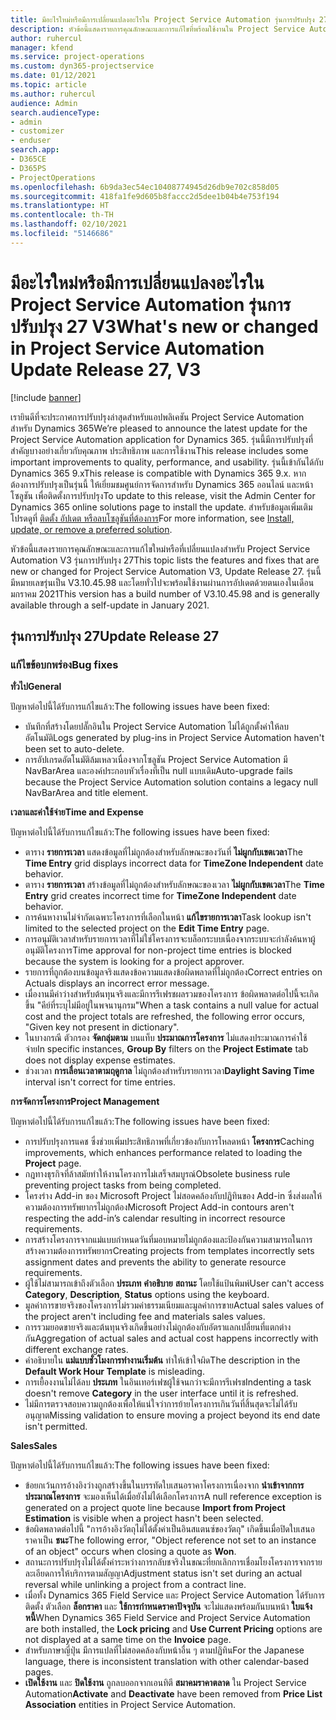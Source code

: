 ```yaml
---
title: มีอะไรใหม่หรือมีการเปลี่ยนแปลงอะไรใน Project Service Automation รุ่นการปรับปรุง 27 V3
description: หัวข้อนี้แสดงรายการคุณลักษณะและการแก้ไขที่พร้อมใช้งานใน Project Service Automation รุ่นการปรับปรุง 27 V3
author: ruhercul
manager: kfend
ms.service: project-operations
ms.custom: dyn365-projectservice
ms.date: 01/12/2021
ms.topic: article
ms.author: ruhercul
audience: Admin
search.audienceType:
- admin
- customizer
- enduser
search.app:
- D365CE
- D365PS
- ProjectOperations
ms.openlocfilehash: 6b9da3ec54ec10408774945d26db9e702c858d05
ms.sourcegitcommit: 418fa1fe9d605b8faccc2d5dee1b04b4e753f194
ms.translationtype: HT
ms.contentlocale: th-TH
ms.lasthandoff: 02/10/2021
ms.locfileid: "5146686"
---
```

# <a name="whats-new-or-changed-in-project-service-automation-update-release-27-v3"></a><span data-ttu-id="778b1-103">มีอะไรใหม่หรือมีการเปลี่ยนแปลงอะไรใน Project Service Automation รุ่นการปรับปรุง 27 V3</span><span class="sxs-lookup"><span data-stu-id="778b1-103">What's new or changed in Project Service Automation Update Release 27, V3</span></span>

[!include [banner](../includes/psa-now-project-operations.md)]

<span data-ttu-id="778b1-104">เรายินดีที่จะประกาศการปรับปรุงล่าสุดสำหรับแอปพลิเคชัน Project Service Automation สำหรับ Dynamics 365</span><span class="sxs-lookup"><span data-stu-id="778b1-104">We’re pleased to announce the latest update for the Project Service Automation application for Dynamics 365.</span></span> <span data-ttu-id="778b1-105">รุ่นนี้มีการปรับปรุงที่สำคัญบางอย่างเกี่ยวกับคุณภาพ ประสิทธิภาพ และการใช้งาน</span><span class="sxs-lookup"><span data-stu-id="778b1-105">This release includes some important improvements to quality, performance, and usability.</span></span> <span data-ttu-id="778b1-106">รุ่นนี้เข้ากันได้กับ Dynamics 365 9.x</span><span class="sxs-lookup"><span data-stu-id="778b1-106">This release is compatible with Dynamics 365 9.x.</span></span> <span data-ttu-id="778b1-107">หากต้องการปรับปรุงเป็นรุ่นนี้ ให้เยี่ยมชมศูนย์การจัดการสำหรับ Dynamics 365 ออนไลน์ และหน้าโซลูชัน เพื่อติดตั้งการปรับปรุง</span><span class="sxs-lookup"><span data-stu-id="778b1-107">To update to this release, visit the Admin Center for Dynamics 365 online solutions page to install the update.</span></span> <span data-ttu-id="778b1-108">สำหรับข้อมูลเพิ่มเติม โปรดดูที่ [ติดตั้ง อัปเดต หรือลบโซลูชันที่ต้องการ](https://docs.microsoft.com/power-platform/admin/install-remove-preferred-solution)</span><span class="sxs-lookup"><span data-stu-id="778b1-108">For more information, see [Install, update, or remove a preferred solution](https://docs.microsoft.com/power-platform/admin/install-remove-preferred-solution).</span></span>

<span data-ttu-id="778b1-109">หัวข้อนี้แสดงรายการคุณลักษณะและการแก้ไขใหม่หรือที่เปลี่ยนแปลงสำหรับ Project Service Automation V3 รุ่นการปรับปรุง 27</span><span class="sxs-lookup"><span data-stu-id="778b1-109">This topic lists the features and fixes that are new or changed for Project Service Automation V3, Update Release 27.</span></span> <span data-ttu-id="778b1-110">รุ่นนี้มีหมายเลขรุ่นเป็น V3.10.45.98 และโดยทั่วไปจะพร้อมใช้งานผ่านการอัปเดตด้วยตนเองในเดือนมกราคม 2021</span><span class="sxs-lookup"><span data-stu-id="778b1-110">This version has a build number of V3.10.45.98 and is generally available through a self-update in January 2021.</span></span>

## <a name="update-release-27"></a><span data-ttu-id="778b1-111">รุ่นการปรับปรุง 27</span><span class="sxs-lookup"><span data-stu-id="778b1-111">Update Release 27</span></span>

### <a name="bug-fixes"></a><span data-ttu-id="778b1-112">แก้ไขข้อบกพร่อง</span><span class="sxs-lookup"><span data-stu-id="778b1-112">Bug fixes</span></span>

<span data-ttu-id="778b1-113">**ทั่วไป**</span><span class="sxs-lookup"><span data-stu-id="778b1-113">**General**</span></span>

<span data-ttu-id="778b1-114">ปัญหาต่อไปนี้ได้รับการแก้ไขแล้ว:</span><span class="sxs-lookup"><span data-stu-id="778b1-114">The following issues have been fixed:</span></span>

- <span data-ttu-id="778b1-115">บันทึกที่สร้างโดยปลั๊กอินใน Project Service Automation ไม่ได้ถูกตั้งค่าให้ลบอัตโนมัติ</span><span class="sxs-lookup"><span data-stu-id="778b1-115">Logs generated by plug-ins in Project Service Automation haven't been set to auto-delete.</span></span>
- <span data-ttu-id="778b1-116">การอัปเกรดอัตโนมัติล้มเหลวเนื่องจากโซลูชัน Project Service Automation มี NavBarArea และองค์ประกอบหัวเรื่องที่เป็น null แบบเดิม</span><span class="sxs-lookup"><span data-stu-id="778b1-116">Auto-upgrade fails because the Project Service Automation solution contains a legacy null NavBarArea and title element.</span></span>

<span data-ttu-id="778b1-117">**เวลาและค่าใช้จ่าย**</span><span class="sxs-lookup"><span data-stu-id="778b1-117">**Time and Expense**</span></span>

<span data-ttu-id="778b1-118">ปัญหาต่อไปนี้ได้รับการแก้ไขแล้ว:</span><span class="sxs-lookup"><span data-stu-id="778b1-118">The following issues have been fixed:</span></span>

- <span data-ttu-id="778b1-119">ตาราง **รายการเวลา** แสดงข้อมูลที่ไม่ถูกต้องสำหรับลักษณะของวันที่ **ไม่ผูกกับเขตเวลา**</span><span class="sxs-lookup"><span data-stu-id="778b1-119">The **Time Entry** grid displays incorrect data for **TimeZone Independent** date behavior.</span></span>
- <span data-ttu-id="778b1-120">ตาราง **รายการเวลา** สร้างข้อมูลที่ไม่ถูกต้องสำหรับลักษณะของเวลา **ไม่ผูกกับเขตเวลา**</span><span class="sxs-lookup"><span data-stu-id="778b1-120">The **Time Entry** grid creates incorrect time for **TimeZone Independent** date behavior.</span></span>
- <span data-ttu-id="778b1-121">การค้นหางานไม่จำกัดเฉพาะโครงการที่เลือกในหน้า **แก้ไขรายการเวลา**</span><span class="sxs-lookup"><span data-stu-id="778b1-121">Task lookup isn't limited to the selected project on the **Edit Time Entry** page.</span></span>
- <span data-ttu-id="778b1-122">การอนุมัติเวลาสำหรับรายการเวลาที่ไม่ใช่โครงการจะบล็อกระบบเนื่องจากระบบจะกำลังค้นหาผู้อนุมัติโครงการ</span><span class="sxs-lookup"><span data-stu-id="778b1-122">Time approval for non-project time entries is blocked because the system is looking for a project approver.</span></span>
- <span data-ttu-id="778b1-123">รายการที่ถูกต้องบนข้อมูลจริงแสดงข้อความแสดงข้อผิดพลาดที่ไม่ถูกต้อง</span><span class="sxs-lookup"><span data-stu-id="778b1-123">Correct entries on Actuals displays an incorrect error message.</span></span>
- <span data-ttu-id="778b1-124">เมื่องานมีค่าว่างสำหรับต้นทุนจริงและมีการรีเฟรชผลรวมของโครงการ ข้อผิดพลาดต่อไปนี้จะเกิดขึ้น "คีย์ที่ระบุไม่มีอยู่ในพจนานุกรม"</span><span class="sxs-lookup"><span data-stu-id="778b1-124">When a task contains a null value for actual cost and the project totals are refreshed, the following error occurs, "Given key not present in dictionary".</span></span>
- <span data-ttu-id="778b1-125">ในบางกรณี ตัวกรอง **จัดกลุ่มตาม** บนแท็บ **ประมาณการโครงการ** ไม่แสดงประมาณการค่าใช้จ่าย</span><span class="sxs-lookup"><span data-stu-id="778b1-125">In specific instances, **Group By** filters on the **Project Estimate** tab does not display expense estimates.</span></span>
- <span data-ttu-id="778b1-126">ช่วงเวลา **การเลื่อนเวลาตามฤดูกาล** ไม่ถูกต้องสำหรับรายการเวลา</span><span class="sxs-lookup"><span data-stu-id="778b1-126">**Daylight Saving Time** interval isn't correct for time entries.</span></span>

<span data-ttu-id="778b1-127">**การจัดการโครงการ**</span><span class="sxs-lookup"><span data-stu-id="778b1-127">**Project Management**</span></span>

<span data-ttu-id="778b1-128">ปัญหาต่อไปนี้ได้รับการแก้ไขแล้ว:</span><span class="sxs-lookup"><span data-stu-id="778b1-128">The following issues have been fixed:</span></span>

- <span data-ttu-id="778b1-129">การปรับปรุงการแคช ซึ่งช่วยเพิ่มประสิทธิภาพที่เกี่ยวข้องกับการโหลดหน้า **โครงการ**</span><span class="sxs-lookup"><span data-stu-id="778b1-129">Caching improvements, which enhances performance related to loading the **Project** page.</span></span>
- <span data-ttu-id="778b1-130">กฎทางธุรกิจที่ล้าสมัยทำให้งานโครงการไม่เสร็จสมบูรณ์</span><span class="sxs-lookup"><span data-stu-id="778b1-130">Obsolete business rule preventing project tasks from being completed.</span></span>
- <span data-ttu-id="778b1-131">โครงร่าง Add-in ของ Microsoft Project ไม่สอดคล้องกับปฏิทินของ Add-in ซึ่งส่งผลให้ความต้องการทรัพยากรไม่ถูกต้อง</span><span class="sxs-lookup"><span data-stu-id="778b1-131">Microsoft Project Add-in contours aren't respecting the add-in’s calendar resulting in incorrect resource requirements.</span></span>
- <span data-ttu-id="778b1-132">การสร้างโครงการจากแม่แบบกำหนดวันที่มอบหมายไม่ถูกต้องและป้องกันความสามารถในการสร้างความต้องการทรัพยากร</span><span class="sxs-lookup"><span data-stu-id="778b1-132">Creating projects from templates incorrectly sets assignment dates and prevents the ability to generate resource requirements.</span></span>
- <span data-ttu-id="778b1-133">ผู้ใช้ไม่สามารถเข้าถึงตัวเลือก **ประเภท** **คำอธิบาย** **สถานะ** โดยใช้แป้นพิมพ์</span><span class="sxs-lookup"><span data-stu-id="778b1-133">User can't access **Category**, **Description**, **Status** options using the keyboard.</span></span>
- <span data-ttu-id="778b1-134">มูลค่าการขายจริงของโครงการไม่รวมค่าธรรมเนียมและมูลค่าการขาย</span><span class="sxs-lookup"><span data-stu-id="778b1-134">Actual sales values of the project aren't including fee and materials sales values.</span></span>
- <span data-ttu-id="778b1-135">การรวมยอดขายจริงและต้นทุนจริงเกิดขึ้นอย่างไม่ถูกต้องกับอัตราแลกเปลี่ยนที่แตกต่างกัน</span><span class="sxs-lookup"><span data-stu-id="778b1-135">Aggregation of actual sales and actual cost happens incorrectly with different exchange rates.</span></span>
- <span data-ttu-id="778b1-136">คำอธิบายใน **แม่แบบชั่วโมงการทำงานเริ่มต้น** ทำให้เข้าใจผิด</span><span class="sxs-lookup"><span data-stu-id="778b1-136">The description in the **Default Work Hour Template** is misleading.</span></span>
- <span data-ttu-id="778b1-137">การเยื้องงานไม่ได้ลบ **ประเภท** ในอินเทอร์เฟซผู้ใช้จนกว่าจะมีการรีเฟรช</span><span class="sxs-lookup"><span data-stu-id="778b1-137">Indenting a task doesn't remove **Category** in the user interface until it is refreshed.</span></span>
- <span data-ttu-id="778b1-138">ไม่มีการตรวจสอบความถูกต้องเพื่อให้แน่ใจว่าการย้ายโครงการเกินวันที่สิ้นสุดจะไม่ได้รับอนุญาต</span><span class="sxs-lookup"><span data-stu-id="778b1-138">Missing validation to ensure moving a project beyond its end date isn't permitted.</span></span>

<span data-ttu-id="778b1-139">**Sales**</span><span class="sxs-lookup"><span data-stu-id="778b1-139">**Sales**</span></span>

<span data-ttu-id="778b1-140">ปัญหาต่อไปนี้ได้รับการแก้ไขแล้ว:</span><span class="sxs-lookup"><span data-stu-id="778b1-140">The following issues have been fixed:</span></span>

- <span data-ttu-id="778b1-141">ข้อยกเว้นการอ้างอิงว่างถูกสร้างขึ้นในบรรทัดใบเสนอราคาโครงการเนื่องจาก **นำเข้าจากการประมาณโครงการ** จะมองเห็นได้เมื่อยังไม่ได้เลือกโครงการ</span><span class="sxs-lookup"><span data-stu-id="778b1-141">A null reference exception is generated on a project quote line because **Import from Project Estimation** is visible when a project hasn't been selected.</span></span>
- <span data-ttu-id="778b1-142">ข้อผิดพลาดต่อไปนี้ "การอ้างอิงวัตถุไม่ได้ตั้งค่าเป็นอินสแตนซ์ของวัตถุ" เกิดขึ้นเมื่อปิดใบเสนอราคาเป็น **ชนะ**</span><span class="sxs-lookup"><span data-stu-id="778b1-142">The following error, "Object reference not set to an instance of an object" occurs when closing a quote as **Won**.</span></span>
- <span data-ttu-id="778b1-143">สถานะการปรับปรุงไม่ได้ตั้งค่าระหว่างการกลับชจริงในขณะที่ยกเลิกการเชื่อมโยงโครงการจากรายละเอียดการให้บริการตามสัญญา</span><span class="sxs-lookup"><span data-stu-id="778b1-143">Adjustment status isn't set during an actual reversal while unlinking a project from a contract line.</span></span>
- <span data-ttu-id="778b1-144">เมื่อทั้ง Dynamics 365 Field Service และ Project Service Automation ได้รับการติดตั้ง ตัวเลือก **ล็อกราคา** และ **ใช้การกำหนดราคาปัจจุบัน** จะไม่แสดงพร้อมกันบนหน้า **ใบแจ้งหนี้**</span><span class="sxs-lookup"><span data-stu-id="778b1-144">When Dynamics 365 Field Service and Project Service Automation are both installed, the **Lock pricing** and **Use Current Pricing** options are not displayed at a same time on the **Invoice** page.</span></span>
- <span data-ttu-id="778b1-145">สำหรับภาษาญี่ปุ่น มีการแปลที่ไม่สอดคล้องกับหน้าอื่น ๆ ตามปฏิทิน</span><span class="sxs-lookup"><span data-stu-id="778b1-145">For the Japanese language, there is inconsistent translation with other calendar-based pages.</span></span>
- <span data-ttu-id="778b1-146">**เปิดใช้งาน** และ **ปิดใช้งาน** ถูกลบออกจากเอนทิตี **สมาคมราคาตลาด** ใน Project Service Automation</span><span class="sxs-lookup"><span data-stu-id="778b1-146">**Activate** and **Deactivate** have been removed from **Price List Association** entities in Project Service Automation.</span></span>
